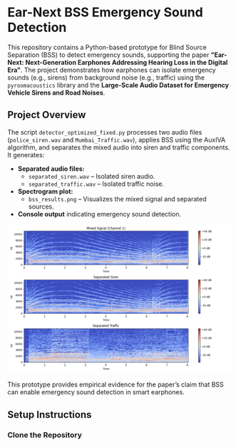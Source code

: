 # Ear-Next BSS Emergency Sound Detection

This repository contains a Python-based prototype for Blind Source Separation (BSS) to detect emergency sounds, supporting the paper **"Ear-Next: Next-Generation Earphones Addressing Hearing Loss in the Digital Era"**. The project demonstrates how earphones can isolate emergency sounds (e.g., sirens) from background noise (e.g., traffic) using the `pyroomacoustics` library and the **Large-Scale Audio Dataset for Emergency Vehicle Sirens and Road Noises**.

## Project Overview

The script `detector_optimized_fixed.py` processes two audio files (`police_siren.wav` and `Mumbai_Traffic.wav`), applies BSS using the AuxIVA algorithm, and separates the mixed audio into siren and traffic components. It generates:

- **Separated audio files:**
  - `separated_siren.wav` – Isolated siren audio.
  - `separated_traffic.wav` – Isolated traffic noise.
- **Spectrogram plot:**
  - `bss_results.png` – Visualizes the mixed signal and separated sources.
- **Console output** indicating emergency sound detection.

![Alt Text](bss_results.png)

This prototype provides empirical evidence for the paper’s claim that BSS can enable emergency sound detection in smart earphones.

## Setup Instructions

### Clone the Repository

